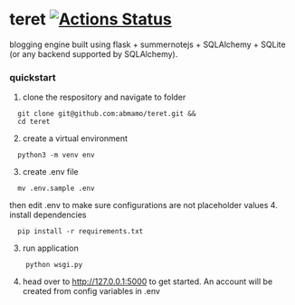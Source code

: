 # teret [![Actions Status](https://github.com/abmamo/teret/workflows/teret/badge.svg)](https://github.com/abmamo/teret/actions)
blogging engine built using flask + summernotejs + SQLAlchemy + SQLite (or any backend supported by SQLAlchemy).

### quickstart

1. clone the respository and navigate to folder
  ```
    git clone git@github.com:abmamo/teret.git &&
    cd teret
  ```
2. create a virtual environment
  ```
    python3 -m venv env
  ```
3. create .env file
  ```
    mv .env.sample .env
  ```
  then edit .env to make sure configurations are not placeholder values
4. install dependencies
  ```
    pip install -r requirements.txt
  ```
3. run application
  ```
      python wsgi.py
  ```
4. head over to http://127.0.0.1:5000 to get started. An account will be created from config variables in .env
